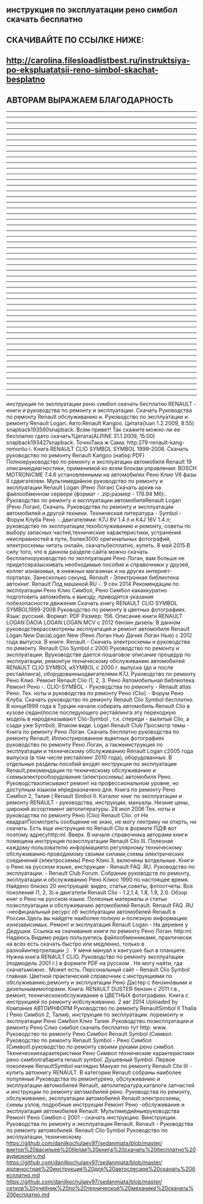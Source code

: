 инструкция по эксплуатации рено симбол скачать бесплатно
--------------------------------------------------
СКАЧИВАЙТЕ ПО ССЫЛКЕ НИЖЕ:
--------------------------------------------------
http://carolina.filesloadlistbest.ru/instruktsiya-po-ekspluatatsii-reno-simbol-skachat-besplatno
--------------------------------------------------
АВТОРАМ ВЫРАЖАЕМ БЛАГОДАРНОСТЬ
--------------------------------------------------
--------------------------------------------------
--------------------------------------------------
--------------------------------------------------
--------------------------------------------------
--------------------------------------------------
--------------------------------------------------
--------------------------------------------------
--------------------------------------------------
--------------------------------------------------
--------------------------------------------------
--------------------------------------------------
--------------------------------------------------
--------------------------------------------------
--------------------------------------------------
--------------------------------------------------
--------------------------------------------------
--------------------------------------------------
--------------------------------------------------
--------------------------------------------------
--------------------------------------------------
--------------------------------------------------
--------------------------------------------------
--------------------------------------------------
--------------------------------------------------
--------------------------------------------------
--------------------------------------------------
--------------------------------------------------
--------------------------------------------------
--------------------------------------------------
--------------------------------------------------
--------------------------------------------------
--------------------------------------------------
--------------------------------------------------
--------------------------------------------------
--------------------------------------------------
--------------------------------------------------
--------------------------------------------------
--------------------------------------------------
--------------------------------------------------
--------------------------------------------------
--------------------------------------------------
--------------------------------------------------
--------------------------------------------------
--------------------------------------------------
--------------------------------------------------
--------------------------------------------------
--------------------------------------------------
--------------------------------------------------
--------------------------------------------------
--------------------------------------------------
--------------------------------------------------
инструкция по эксплуатации рено симбол скачать бесплатно RENAULT - книги и руководства по ремонту и эксплуатации. Скачать Руководства по ремонту Renault обслуживанию и. Руководство по эксплуатации и ремонту Renault Logan. Авто:Renault Kangoo. Цитата(luan  1.2.2009, 8:55) snapback193560snapback. Всем привет! Так скажите можно-ли ее бесплатно гдето скачать?Цитата(ALPINE  31.1.2009, 15:00) snapback193427snapback. ТочноТака ж Сама: http:279-renault-kang-remontu-i. Книга RENAULT CLIO SYMBOL  SYMBOL 1999-2008. Скачать руководство по ремонту Renault Kangoo (набор PDF)  Полноеруководство по ремонту и эксплуатации автомобиля Renault 19  описаниедиагностики, применимой ко всем блокам управления: BOSCH MOTRONICME 7.4.6 установленными на автомобилях Рено Клио V6 фазы II сдвигателем. Мультимедийное руководство по ремонту и эксплуатации Renault Logan (Рено Логан)  Скачать архив на файлообменном сервере (формат - .zip;размер - 176.94 Мб):. Руководство по ремонту и эксплуатации автомобиляRenault Logan (Рено Логан), Скачать. Руководства по ремонту и эксплуатации автомобилей и другой техники. Техническая литература - Symbol - Форум Клуба Рено -. двигателями: К7J 8V 1.4 л и К4J 16V 1.4 л; руководство по эксплуатации,техобслуживанию и ремонту, советы по выбору запасных частей,технические характеристики, устранения неисправностей в пути, более3000 оригинальных фотографий, электросхемы читать онлайн, скачатьбесплатно, купить. 8 май 2015  В силу того, что в данном разделе сайта можно скачать бесплатноруководство по эксплуатации Рено Логан, вам больше не придетсяразыскивать необходимые пособия и справочники у друзей, коллег изнакомых, в книжных магазинах и на других интернет-порталах. Занесколько секунд. Renault - Электронная библиотека автокниг. Renault  Под машиной.RU -. 9 сен 2014  Рекомендации по эксплуатации Рено Клио Симбол, Рено Симбол  какаккуратно подготовить автомобиль к выезду, приводятся указания побезопасности движения  Скачать книгу RENAULT CLIO SYMBOL  SYMBOL1999-2008 Руководство по ремонту в цветных фотографиях.
Язык: русский. Формат: PDF Размер: 156. Описание книги RENAULT LOGAN DACIA LOGAN  LOGAN MCV с 2012 бензин  дизель: В данном руководстверассмотрены эксплуатация и ремонт автомобиля Renault Logan New  DaciaLogan New (Рено Логан Нью  Дачия Логан Нью) с 2012 года выпуска. В книге. Renault - Скачать электросхемы и руководства по ремонту. Renault Clio Symbol с 2000 Руководство по ремонту и эксплуатации. Вруководстве дается пошаговое описание процедур по эксплуатации, ремонтуи техническому обслуживанию автомобилей RENAULT CLIO SYMBOL иSYMBOL с 2000 г. выпуска (до и после рестайлинга), оборудованныхдвигателями K7J. Руководство по ремонту Рено Клио. Ремонт Renault Clio (1, 2, 3. Рено  Автомобильная библиотека. Ремонт Рено -. CLIO-SYMBOL - Руководства по ремонту - Renault atlas  Рено. Тех. ноты и руководства по ремонту Рено (Сlio) - Форум Рено Клуба. Скачать руководство по ремонту Renault Clio Symbol бесплатно. В конце1999 года в Турции начали собирать автомобиль Renault Clio в кузове седан(после последующего рестайлинга эту переходную модель в народеназывают Clio-Symbol , т.к. спереди - вылитый Clio, а сзади уже Symbol). Втаком виде. Logan Renault Club  Просмотр темы - Книга по ремонту Рено Логан. Скачать бесплатно руководства по ремонту Renault.  Иллюстрированное вцветных фотографиях руководство по ремонту Рено Логан, а такжеинструкция по эксплуатации и техническому обслуживанию Renault Logan с2005 года выпуска (в том числе рестайлинг 2010 года), оборудованных. В отдельные разделы пособий входят инструкции по эксплуатации Renault,рекомендации по техническому обслуживанию и схемыэлектрооборудования (электросхемы) автомобиля Рено. Руководстваописывают ремонт на профессиональном уровне, но доступным языком ипредназначено для. Книга по ремонту Рено Симбол 2, Талия ( Renault Simbol II. Каталог книг по эксплуатации и ремонту RENAULT - руководства, инструкции, мануалы. Низкие цены, широкий ассортимент автолитературы.
28 июл 2006  Тех. ноты и руководства по ремонту Рено (Сlio) Renault Clio.  от Не квадратПосмотреть сообщение не знаю, не могу лектрику ни открть, ни скачать. Есть еще инструкция по Renault Clio в формате ПДФ вот поэтому адресуhttp:ml. Вверх. В начале справочника авторами книги помещена инструкция поэксплуатации Renault Clio III. Полезная каждому пользователю информацияпо регулярному техническому обслуживанию проводимому своими силами,схемы электрических соединений (электросхемы) Рено Клио 3, включены вотдельные. Книги о Рено на русском языке, инструкции - Renault FAQ .RU. Руководство по эксплуатации. - Renault Club Forum. Собрание руководств по ремонту, эксплуатации и обслуживанию Рено Клиос 1990 по настоящее время. Найдено близко 20 инструкций: видео, статьи,советы, фотоотчеты. Все поколения (1, 2, 3) и двигатели Renault Clio - 1.2,1.4, 1.8, 1.9, 2.0. Обзор книг о Рено на русском языке. Полезные материалы и статьи поэксплуатации и обслуживанию автомобилей Renault. Renault FAQ .RU -неофициальный ресурс об эксплуатации автомобилей Renault в России.Здесь вы найдете наиболее полную и полезную информацию изнезависимых. Ремонт и эксплуатация Renault Logan - На деревне у Дедушки. Ссылка на скачивание книги по ремонту Рено Логан: http:ml. Надеюсь  Видимо редко пользуетесь файлообменниками, практически на всех есть скачать быстро или медленно, только в разнойинтертрепации ;) . У меня мануал к кангушке был в планшете. Нужна книга RENAULT CLIO. Руководство по ремонту эксплуатации (подмодель 2001 г.) в формате PDF на русском . Не могу найти, гда скачатьможно . Может есть. Персональный сайт - Renault Clio Symbol главная. Цветной практический справочник с инструкциями по обслуживанию,ремонту и эксплуатации Рено Дастер с бензиновыми и дизельнымимоторами. Книга: RENAULT DUSTER бензин с 2011 г.в., ремонт, техническоеобслуживание в ЦВЕТНЫХ фотографиях. Книга с инструкцией по ремонту иобслуживанию. 2 авг 2014  Uploaded by Компания АВТОИНФОРМ Руководство по ремонту RenaultSimbol II Thalia ( Рено Симбол 2, Талия), инструкция по эксплуатации.  поремонту и эксплуатации Рено Симбол Клио Талия .Руководство поэксплуатации и ремонту Рено Слио симбол скачать бесплатно тут http: www. Руководство по ремонту Рено Симбол Renault Symbol (Символ. Руководство по ремонту Renault Symbol - Рено Симбол (Символ).руководство по ремонту своими руками рено симбол. Техническиехарактеристики Рено Символ технические характеристики рено симболгабарита renault symbol. Душевный Symbol. Первое поколение RenaultSymbol наглядно
Мануал по ремонту Renault Clio III - купить автокнигу RENAULT. В категории Renault собраны наиболее популяные Руководства по ремонтурено, обслуживанию и эксплуатации автомобилей Renault, автолитература,каталоги запчастей и инструкции по ремонту автомобилей рено. Руководства по ремонту, обслуживанию, эксплуатации автомобилей Renault:электросхемы, схемы узлов, подробные инструкции   Ремонт Рено -обслуживание и эксплуатация автомобилей Renault. Мультимедийныеруководства  Ремонт Рено Симбол с 2001 - скачать инструкцию. Винструкции. Руководства по ремонту и эксплуатации Renault. Renault - Руководства по ремонту автомобилей. Renault Clio Symbol Руководство по эксплуатации, техническому
https://github.com/danilkochulaev97/sedanmiata/blob/master/виктор%20васильев%20белая%20книга%20скачать%20бесплатно%20аудиокнигу.md
https://github.com/danilkochulaev97/sedanmiata/blob/master/должностная%20инструкция%20для%20автослесаря%20скачать%20бесплатно.md
https://github.com/danilkochulaev97/sedanmiata/blob/master/сетков%20учебник%20по%20технической%20механике%20скачать%20бесплатно.md